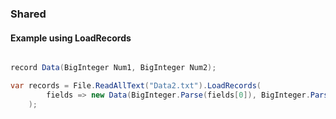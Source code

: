 ### Shared

#### Example using LoadRecords

```csharp

record Data(BigInteger Num1, BigInteger Num2);

var records = File.ReadAllText("Data2.txt").LoadRecords(
        fields => new Data(BigInteger.Parse(fields[0]), BigInteger.Parse(fields[1]))
    );
```

